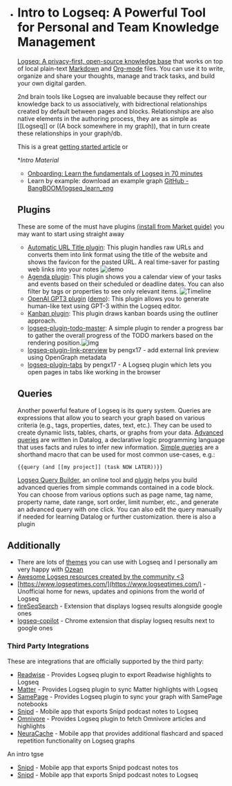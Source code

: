 - # Intro to Logseq: A Powerful Tool for Personal and Team Knowledge Management

  [Logseq: A privacy-first, open-source knowledge base](https://logseq.com/) that works on top of local plain-text [Markdown](https://commonmark.org/help/) and [Org-mode](https://orgmode.org/quickstart.html) files. You can use it to write, organize and share your thoughts, manage and track tasks, and build your own digital garden.

  2nd brain tools like Logseq are invaluable because they relfect our knowledge back to us associatively, with bidrectional relationships created by default between pages and blocks. Relationships are also native elements in the authoring process, they are as simple as  [[Logseq]] or ((A bock somewhere in my graph)), that in turn create these relationships in your graph/db.

  This is a great [getting started article](https://blog.logseq.com/how-to-get-started-with-networked-thinking-and-logseq/)  or

  **Intro Material*

  * [Onboarding: Learn the fundamentals of Logseq in 70 minutes](https://hub.logseq.com/getting-started/uQdEHALJo7RWnDLLLP7uux/onboarding-learn-the-fundamentals-of-logseq-in-70-minutes/iPUPLPx7dZgPuASHtqNu2m)
  * Learn by example: download an example graph [GitHub - BangBOOM/logseq_learn_eng](https://github.com/BangBOOM/logseq_learn_eng)

  Plugins
  -------

  These are some of the must have plugins [(install from Market guide)](https://www.appsntips.com/best-logseq-plugins/) you may want to start using straight away

  * [Automatic URL Title plugin](https://github.com/0x7b1/logseq-plugin-automatic-url-title/): This plugin handles raw URLs and converts them into link format using the title of the website and shows the favicon for the pasted URL. A real time-saver for pasting web links into your notes
    ![demo](https://github.com/0x7b1/logseq-plugin-automatic-url-title/raw/main/demo.gif)
  * [Agenda plugin](https://github.com/haydenull/logseq-plugin-agenda): This plugin shows you a calendar view of your tasks and events based on their scheduled or deadline dates. You can also filter by tags or properties to see only relevant items.
    ![Timeline](https://github.com/haydenull/logseq-plugin-agenda/raw/main/screenshots/timeline.png)
  * [OpenAI GPT3 plugin](https://github.com/briansunter/logseq-plugin-gpt3-openai) ([demo](https://briansunter.com/blog/gtp3-openai-logseq-notetaking)): This plugin allows you to generate human-like text using GPT-3 within the Logseq editor.
  * [Kanban plugin](https://github.com/hkgnp/logseq-kanban-plugin): This plugin draws kanban boards using the outliner approach.
  * [logseq-plugin-todo-master](https://github.com/pengx17/logseq-plugin-todo-master): A simple plugin to render a progress bar to gather the overall progress of the TODO markers based on the rendering position.![img](https://github.com/pengx17/logseq-plugin-todo-master/raw/master/legend.png)
  * [logseq-plugin-link-prerview](https://github.com/pengx17/logseq-plugin-link-preview) by pengx17 - add external link preview using OpenGraph metadata
  * [logseq-plugin-tabs](https://github.com/pengx17/logseq-plugin-tabs) by pengx17 - A Logseq plugin which lets you open pages in tabs like working in the browser

  Queries
  -------

  Another powerful feature of Logseq is its query system. Queries are expressions that allow you to search your graph based on various criteria (e.g., tags, properties, dates, text, etc.). They can be used to create dynamic lists, tables, charts, or graphs from your data.
  [Advanced queries](https://mschmidtkorth.github.io/logseq-msk-docs/#/page/queries%2Fadvanced%20queries%2Ftutorial) are written in Datalog, a declarative logic programming language that uses facts and rules to infer new information.
  [Simple queries](https://mschmidtkorth.github.io/logseq-msk-docs/#/page/queries%2Fsimple%20queries) are a shorthand macro that can be used for most common use-cases, e.g.:

  ```
  {{query (and [[my project]] (task NOW LATER))}}
  ```

  [Logseq Query Builder](https://adxsoft.github.io/logseqadvancedquerybuilder/), an online tool and [plugin](https://github.com/adxsoft/logseq-query-builder-plugin) helps you build advanced queries from simple commands contained in a code block. You can choose from various options such as page name, tag name, property name, date range, sort order, limit number, etc., and generate an advanced query with one click. You can also edit the query manually if needed for learning Datalog or further customization. there is also a plugin

## Additionally

* There are lots of [themes](https://github.com/topics/logseq-themes) you can use with Logseq and I personally am very happy with [Ozean](https://github.com/hisea/logseq-ozean-theme)
* [Awesome Logseq resources created by the community &lt;3](https://github.com/logseq/awesome-logseq)
* [https://www.logseqtimes.com/](https://www.logseqtimes.com/) - Unofficial home for news, updates and opinions from the world of Logseq
* [fireSeqSearch](https://github.com/Endle/fireSeqSearch) - Extension that displays logseq results alongside google ones
* [logseq-copilot](https://github.com/EINDEX/logseq-copilot) - Chrome extension that display logseq results next to google ones

### Third Party Integrations

These are integrations that are officially supported by the third party:

* [Readwise](https://github.com/readwiseio/logseq-readwise-official-plugin#readme) - Provides Logseq plugin to export Readwise highlights to Logseq
* [Matter](https://github.com/getmatterapp/logseq-matter#readme) - Provides Logseq plugin to sync Matter highlights with Logseq
* [SamePage](https://samepage.network/docs/logseq/install) - Provides Logseq plugin to sync your graph with SamePage notebooks
* [Snipd](https://hub.logseq.com/integrations/aV9AgETypcPcf8avYcHXQT/feed-your-logseq-graph-using-snipd-podcast-notes/3U63PohVXL24PvbvXUzf2b) - Mobile app that exports Snipd podcast notes to Logseq
* [Omnivore](https://github.com/omnivore-app/logseq-omnivore) - Provides Logseq plugin to fetch Omnivore articles and highlights
* [NeuraCache](https://neuracache.com/) - Mobile app that provides additional flashcard and spaced repetition functionality on Logseq graphs

An intro tgse
* [Snipd](https://hub.logseq.com/integrations/aV9AgETypcPcf8avYcHXQT/feed-your-logseq-graph-using-snipd-podcast-notes/3U63PohVXL24PvbvXUzf2b) - Mobile app that exports Snipd podcast notes tos
* [Snipd](https://hub.logseq.com/integrations/aV9AgETypcPcf8avYcHXQT/feed-your-logseq-graph-using-snipd-podcast-notes/3U63PohVXL24PvbvXUzf2b) - Mobile app that exports Snipd podcast notes to Logseq
